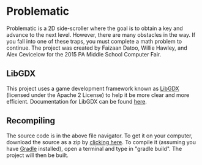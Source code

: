 # Problematic
Problematic is a 2D side-scroller where the goal is to obtain a key and advance to the next level. However, there are many obstacles in the way. If you fall into one of these traps, you must complete a math problem to continue. The project was created by Faizaan Datoo, Willie Hawley, and Alex Cevicelow for the 2015 PA Middle School Computer Fair.

## LibGDX
This project uses a game development framework known as [LibGDX](http://libgdx.badlogicgames.com) (licensed under the Apache 2 License) to help it be more clear and more efficient. Documentation for LibGDX can be found [here](http://libgdx.badlogicgames.com/documentation.html). 

## Recompiling
The source code is in the above file navigator. To get it on your computer, download the source as a zip by [clicking here](https://github.com/TriPointGames/Problematic/archive/master.zip). To compile it (assuming you have [Gradle](https://gradle.org) installed), open a terminal and type in "gradle build". The project will then be built. 
